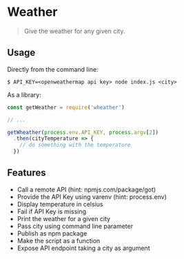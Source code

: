 # Weather

> Give the weather for any given city.

## Usage

Directly from the command line:
```
$ API_KEY=<openweathermap api key> node index.js <city>
```

As a library:
```js
const getWeather = require('wheather')

// ...

getWheather(process.env.API_KEY, process.argv[2])
  .then(cityTemperature => {
    // do something with the temperature
  })
```

## Features

- Call a remote API (hint: npmjs.com/package/got)
- Provide the API Key using varenv (hint: process.env)
- Display temperature in celsius
- Fail if API Key is missing
- Print the weather for a given city
- Pass city using command line parameter
- Publish as npm package
- Make the script as a function
- Expose API endpoint taking a city as argument
